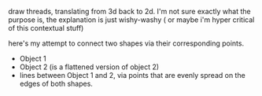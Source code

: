 draw threads, translating from 3d back to 2d. I'm not sure exactly what the purpose is, the explanation is just wishy-washy ( or maybe i'm hyper critical of this contextual stuff)

here's my attempt to connect two shapes via their corresponding points.
- Object 1
- Object 2 (is a flattened version of object 2)
- lines between Object 1 and 2, via points that are evenly spread on the edges of both shapes.

